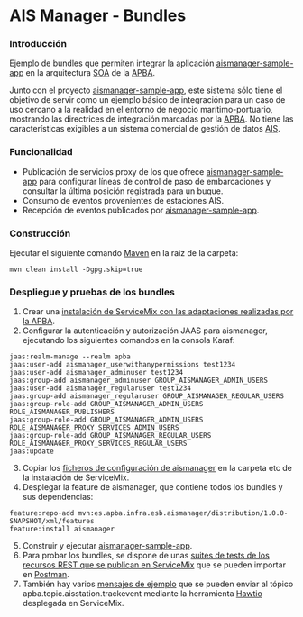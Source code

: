 # AIS Manager - Bundles

### Introducción

Ejemplo de bundles que permiten integrar la aplicación [aismanager-sample-app](https://github.com/adtapba/aismanager-sample-app) en la arquitectura [SOA](https://en.wikipedia.org/wiki/Service-oriented_architecture) de la  [APBA](https://www.apba.es/).

Junto con el proyecto [aismanager-sample-app](https://github.com/adtapba/aismanager-sample-app), este sistema sólo tiene el objetivo de servir como un ejemplo básico de integración para un caso de uso cercano a la realidad en el entorno de negocio marítimo-portuario, mostrando las directrices de integración marcadas por la [APBA](https://www.apba.es/). No tiene las características exigibles a un sistema comercial de gestión de datos [AIS](https://en.wikipedia.org/wiki/Automatic_identification_system).

### Funcionalidad

* Publicación de servicios proxy de los que ofrece [aismanager-sample-app](https://github.com/adtapba/aismanager-sample-app)  para configurar líneas de control de paso de embarcaciones y consultar la última posición registrada para un buque.
* Consumo de eventos provenientes de estaciones AIS.
* Recepción de eventos publicados por [aismanager-sample-app](https://github.com/adtapba/aismanager-sample-app).

### Construcción
Ejecutar el siguiente comando [Maven](http://maven.apache.org/) en la raíz de la carpeta:
```
mvn clean install -Dgpg.skip=true
```
### Despliegue y pruebas de los bundles

1. Crear una [instalación de ServiceMix con las adaptaciones realizadas por la APBA](https://github.com/adtapba/servicemix-development-installation).
2. Configurar la autenticación y autorización JAAS para aismanager, ejecutando los siguientes comandos en la consola Karaf:
```
jaas:realm-manage --realm apba
jaas:user-add aismanager_userwithanypermissions test1234
jaas:user-add aismanager_adminuser test1234
jaas:group-add aismanager_adminuser GROUP_AISMANAGER_ADMIN_USERS
jaas:user-add aismanager_regularuser test1234
jaas:group-add aismanager_regularuser GROUP_AISMANAGER_REGULAR_USERS
jaas:group-role-add GROUP_AISMANAGER_ADMIN_USERS ROLE_AISMANAGER_PUBLISHERS
jaas:group-role-add GROUP_AISMANAGER_ADMIN_USERS ROLE_AISMANAGER_PROXY_SERVICES_ADMIN_USERS
jaas:group-role-add GROUP_AISMANAGER_REGULAR_USERS ROLE_AISMANAGER_PROXY_SERVICES_REGULAR_USERS
jaas:update
```
3. Copiar los [ficheros de configuración de aismanager](https://github.com/adtapba/aismanager-sample-bundles/tree/master/distribution/src/main/resources/conf) en la carpeta etc de la instalación de ServiceMix.
4. Desplegar la feature de aismanager, que contiene todos los bundles y sus dependencias:
```
feature:repo-add mvn:es.apba.infra.esb.aismanager/distribution/1.0.0-SNAPSHOT/xml/features
feature:install aismanager
```
5. Construir y ejecutar [aismanager-sample-app](https://github.com/adtapba/aismanager-sample-app).
7. Para probar los bundles, se dispone de unas [suites de tests de los recursos REST que se publican en ServiceMix](https://github.com/adtapba/aismanager-sample-bundles/tree/master/distribution/src/test/resources/postman) que se pueden importar en [Postman](https://www.postman.com/).
8. También hay varios [mensajes de ejemplo](https://github.com/adtapba/aismanager-sample-bundles/tree/master/distribution/src/test/resources/sample-messages/trackevent) que se pueden enviar al tópico apba.topic.aisstation.trackevent mediante la herramienta [Hawtio](https://hawt.io) desplegada en ServiceMix.
